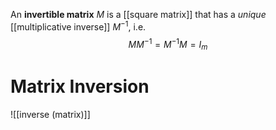 
An **invertible matrix** $M$ is a [[square matrix]] that has a *unique* [[multiplicative inverse]] $M^{-1}$, i.e.
$$
MM^{-1}=M^{-1}M=I_{m}
$$

# Matrix Inversion
![[inverse (matrix)]]
